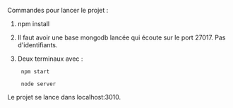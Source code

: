 Commandes pour lancer le projet :

1)  npm install

2) Il faut avoir une base mongodb lancée qui écoute sur le port 27017. Pas d'identifiants.

3) Deux terminaux avec :

		npm start

		node server
		
		
Le projet se lance dans localhost:3010. 
